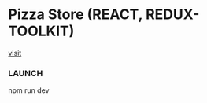 # Pizza Store (REACT, REDUX-TOOLKIT)

[visit](https://pizza-store-react-redux.netlify.app/)

### LAUNCH

npm run dev
